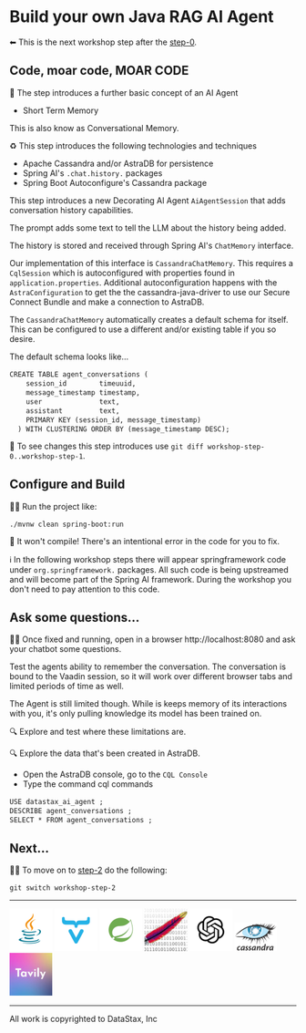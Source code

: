 # Build your own Java RAG AI Agent

 ⬅ This is the next workshop step after the [step-0](../workshop-step-0).

## Code, moar code, MOAR CODE

 🤩 The step introduces a further basic concept of an AI Agent
- Short Term Memory

This is also know as Conversational Memory.

 ♻️ This step introduces the following technologies and techniques
- Apache Cassandra and/or AstraDB for persistence
- Spring AI's `.chat.history.` packages
- Spring Boot Autoconfigure's Cassandra package


This step introduces a new Decorating AI Agent `AiAgentSession` that adds conversation history capabilities.

The prompt adds some text to tell the LLM about the history being added.

The history is stored and received through Spring AI's `ChatMemory` interface.

Our implementation of this interface is `CassandraChatMemory`.  This requires a `CqlSession` which is autoconfigured with properties found in `application.properties`.  Additional autoconfiguration happens with the `AstraConfiguration` to get the the cassandra-java-driver to use our Secure Connect Bundle and make a connection to AstraDB.

The `CassandraChatMemory` automatically creates a default schema for itself.  This can be configured to use a different and/or existing table if you so desire.

The default schema looks like…
```
CREATE TABLE agent_conversations (
    session_id        timeuuid,
    message_timestamp timestamp,
    user              text,
    assistant         text,
    PRIMARY KEY (session_id, message_timestamp)
  ) WITH CLUSTERING ORDER BY (message_timestamp DESC);
```

 🔎 To see changes this step introduces use `git diff workshop-step-0..workshop-step-1`.

## Configure and Build


 🏃🏿 Run the project like:
```
./mvnw clean spring-boot:run
```

 🚧 It won't compile! There's an intentional error in the code for you to fix.


 ℹ️ In the following workshop steps there will appear springframework code under `org.springframework.` packages.  All such code is being upstreamed and will become part of the Spring AI framework.  During the workshop you don't need to pay attention to this code.



## Ask some questions…

 👩‍💻 Once fixed and running, open in a browser http://localhost:8080
 and ask your chatbot some questions.

Test the agents ability to remember the conversation.  The conversation is bound to the Vaadin session, so it will work over different browser tabs and limited periods of time as well.

The Agent is still limited though.  While is keeps memory of its interactions with you, it's only pulling knowledge its model has been trained on.

 🔍 Explore and test where these limitations are.

 🔍 Explore the data that's been created in AstraDB.
- Open the AstraDB console, go to the `CQL Console`
- Type the command cql commands
```
USE datastax_ai_agent ;
DESCRIBE agent_conversations ;
SELECT * FROM agent_conversations ;
```


## Next… 

 💪🏽 To move on to [step-2](../workshop-step-2) do the following:
```
git switch workshop-step-2
```



***
![java](./src/assets/java.png) ![vaadin](./src/assets/vaadin.png) ![spring](./src/assets/spring.png) ![tika](./src/assets/tika.jpeg) ![openai](./src/assets/openai.png) ![cassandra](./src/assets/cassandra.png) ![tavily](./src/assets/tavily.jpeg)

*** 
All work is copyrighted to DataStax, Inc
